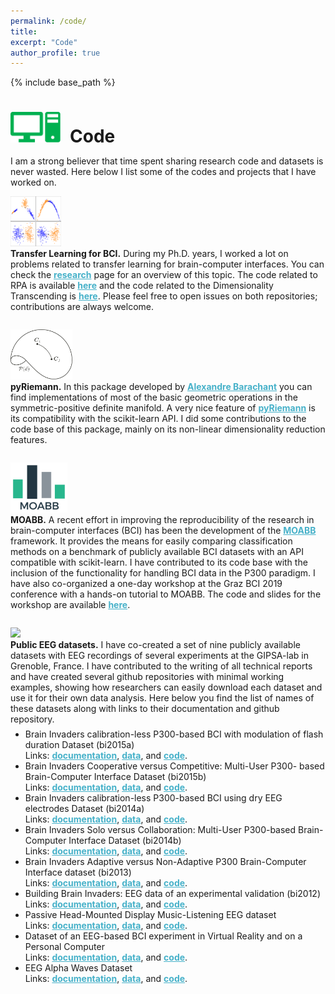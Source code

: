 ```yaml
---
permalink: /code/
title:
excerpt: "Code"
author_profile: true
---
```


{% include base_path %}

<h1 style="margin-bottom:0.5em"><img src="/images/picto_code.svg" width="80px" style="margin-right:15px">Code</h1>

I am a strong believer that time spent sharing research code and datasets is never wasted. 
Here below I list some of the codes and projects that I have worked on.

<div class="container" style="padding-bottom:2em">
  <div class="row">
    <div class="col-3">
      <img src="/images/procrustes.svg" height="80px"/>
    </div>
    <div class="col-9">
      <span style="font-weight:bold;">Transfer Learning for BCI.</span> During my
      Ph.D. years, I worked a lot on problems related to transfer learning for 
      brain-computer interfaces. You can check the <a style="color:#46B1C9; font-weight:bold;" href="http://plcrodrigues.github.io/research/">research</a> page for an overview of this topic. The code related to RPA is available <a style="color:#46B1C9; font-weight:bold;" href="https://github.com/plcrodrigues/RPA" target="_blank">here</a> and the
      code related to the Dimensionality Transcending is <a style="color:#46B1C9; font-weight:bold;" href="https://github.com/plcrodrigues/DT" target="_blank">here</a>. Please feel free to open issues on both repositories; contributions are always welcome.      
    </div>
  </div>
</div>

<div class="container" style="padding-bottom:2em">
  <div class="row">
    <div class="col-3">
      <img src="/images/spd_manifold.svg" height="80px"/>
    </div>
    <div class="col-9">
      <span style="font-weight:bold;">pyRiemann.</span> In this package developed by
      <a style="color:#46B1C9; font-weight:bold;" href="https://alexandre.barachant.org/" target="_blank">Alexandre Barachant</a> you can find implementations of most of the basic geometric operations in the symmetric-positive
      definite manifold. A very nice feature of <a style="color:#46B1C9; font-weight:bold;" href="https://pyriemann.readthedocs.io/en/latest/" target="_blank">pyRiemann</a> is its compatibility with the scikit-learn API. I did some contributions to the code base of this package, mainly on its non-linear dimensionality reduction features.
    </div>
  </div>
</div>

<div class="container" style="padding-bottom:2em">
  <div class="row">
    <div class="col-3">
      <img src="/images/moabb.png" height="80px"/>
    </div>
    <div class="col-9">
      <span style="font-weight:bold;">MOABB.</span> A recent effort in improving the reproducibility of the research in brain-computer interfaces (BCI) has been the development of the <a style="color:#46B1C9; font-weight:bold;" href="http://moabb.neurotechx.com/docs/index.html" target="_blank">MOABB</a> framework. It provides the means for easily comparing classification methods on a benchmark of publicly available BCI datasets with an API compatible with scikit-learn. I have contributed to its code base with the inclusion of the functionality for handling BCI data in the P300 paradigm. I have also co-organized a one-day workshop at the Graz BCI 2019 conference with a hands-on tutorial to MOABB. The code and slides for the workshop are available <a style="color:#46B1C9; font-weight:bold;" href="https://github.com/plcrodrigues/Workshop-MOABB-BCI-Graz-2019" target="_blank">here</a>.      
    </div>
  </div>
</div>

<div class="container" style="padding-bottom:2em">
  <div class="row">
    <div class="col-3">
      <img src="https://www.sciencesetavenir.fr/assets/afp/2017/11/24/79e672d731e751c4dd2970edf0fe693ff415bdad.jpg" height="80px"/>
    </div>
    <div class="col-9">
      <span style="font-weight:bold;">Public EEG datasets.</span>  I have co-created a set of nine publicly available datasets with EEG recordings of several experiments at the GIPSA-lab in Grenoble, France. I have contributed to the writing of all technical reports and have created several github repositories with minimal working examples, showing how researchers can easily download each dataset and use it for their own data analysis. Here below you find the list of names of these datasets along with links to their documentation and github repository.
      <ul style="margin-top:0.5em">     
        <li>Brain Invaders calibration-less P300-based BCI with modulation of flash duration Dataset (bi2015a)
        <br>
        Links: <a style="color:#46B1C9; font-weight:bold;" href="https://hal.archives-ouvertes.fr/hal-02172347" target="_blank">documentation</a>,
        <a style="color:#46B1C9; font-weight:bold;" href="https://zenodo.org/record/3266930#.X_wPr1NKjM0" target="_blank">data</a>, and
        <a style="color:#46B1C9; font-weight:bold;" href="https://github.com/plcrodrigues/py.BI.EEG.2015a-GIPSA" target="_blank">code</a>.
        </li>
        <li>Brain Invaders Cooperative versus Competitive: Multi-User P300- based Brain-Computer Interface Dataset (bi2015b)
        <br>
        Links: <a style="color:#46B1C9; font-weight:bold;" href="https://hal.archives-ouvertes.fr/hal-02173913" target="_blank">documentation</a>,
        <a style="color:#46B1C9; font-weight:bold;" href="https://zenodo.org/record/3268762#.X_wPRlNKjM0" target="_blank">data</a>, and
        <a style="color:#46B1C9; font-weight:bold;" href="https://github.com/plcrodrigues/py.BI.EEG.2015b-GIPSA" target="_blank">code</a>.
        </li>
        <li>Brain Invaders calibration-less P300-based BCI using dry EEG electrodes Dataset (bi2014a)
        <br>
        Links: <a style="color:#46B1C9; font-weight:bold;" href="https://hal.archives-ouvertes.fr/hal-02173913" target="_blank">documentation</a>,
        <a style="color:#46B1C9; font-weight:bold;" href="https://zenodo.org/record/3266223#.X_wPeVNKjM0" target="_blank">data</a>, and
        <a style="color:#46B1C9; font-weight:bold;" href="https://github.com/plcrodrigues/py.BI.EEG.2014a-GIPSA" target="_blank">code</a>.
        </li>
        <li>Brain Invaders Solo versus Collaboration: Multi-User P300-based Brain-Computer Interface Dataset (bi2014b)
        <br>
        Links: <a style="color:#46B1C9; font-weight:bold;" href="https://hal.archives-ouvertes.fr/hal-02173958v1" target="_blank">documentation</a>,
        <a style="color:#46B1C9; font-weight:bold;" href="https://zenodo.org/record/3267302#.X_wRZ1NKjM0" target="_blank">data</a>, and
        <a style="color:#46B1C9; font-weight:bold;" href="https://github.com/plcrodrigues/py.BI.EEG.2014b-GIPSA" target="_blank">code</a>.
        </li>
        <li>Brain Invaders Adaptive versus Non-Adaptive P300 Brain-Computer Interface dataset (bi2013)
        <br>
        Links: <a style="color:#46B1C9; font-weight:bold;" href="https://hal.archives-ouvertes.fr/hal-02126068" target="_blank">documentation</a>,
        <a style="color:#46B1C9; font-weight:bold;" href="https://zenodo.org/record/2669187#.X_wQcFNKjM0" target="_blank">data</a>, and
        <a style="color:#46B1C9; font-weight:bold;" href="https://github.com/plcrodrigues/py.BI.EEG.2013-GIPSA" target="_blank">code</a>.          
        <li>Building Brain Invaders: EEG data of an experimental validation (bi2012)
        <br>
        Links: <a style="color:#46B1C9; font-weight:bold;" href="https://hal.archives-ouvertes.fr/hal-02126068" target="_blank">documentation</a>,
        <a style="color:#46B1C9; font-weight:bold;" href="https://zenodo.org/record/2649069#.X_wQJVNKjM0" target="_blank">data</a>, and
        <a style="color:#46B1C9; font-weight:bold;" href="https://github.com/plcrodrigues/py.BI.EEG.2012-GIPSA" target="_blank">code</a>.
        </li>            
        <li>Passive Head-Mounted Display Music-Listening EEG dataset
        <br>
        Links: <a style="color:#46B1C9; font-weight:bold;" href="https://hal.archives-ouvertes.fr/hal-02085118" target="_blank">documentation</a>,
        <a style="color:#46B1C9; font-weight:bold;" href="https://zenodo.org/record/2617085#.X_wQsVNKjM0" target="_blank">data</a>, and
        <a style="color:#46B1C9; font-weight:bold;" href="https://github.com/plcrodrigues/py.PHMDML.EEG.2017-GIPSA" target="_blank">code</a>.
        </li>    
        <li>Dataset of an EEG-based BCI experiment in Virtual Reality and on a Personal Computer
        <br>
        Links: <a style="color:#46B1C9; font-weight:bold;" href="https://hal.archives-ouvertes.fr/hal-02078533" target="_blank">documentation</a>,
        <a style="color:#46B1C9; font-weight:bold;" href="https://zenodo.org/record/2605205#.X_wQ6VNKjM0" target="_blank">data</a>, and
        <a style="color:#46B1C9; font-weight:bold;" href="https://github.com/plcrodrigues/py.VR.EEG.2018-GIPSA" target="_blank">code</a>.
        </li>     
        <li>EEG Alpha Waves Dataset
        <br>
        Links: <a style="color:#46B1C9; font-weight:bold;" href="https://hal.archives-ouvertes.fr/hal-02086581" target="_blank">documentation</a>,
        <a style="color:#46B1C9; font-weight:bold;" href="https://zenodo.org/record/2605110#.X_wRHVNKjM0" target="_blank">data</a>, and
        <a style="color:#46B1C9; font-weight:bold;" href="https://github.com/plcrodrigues/py.ALPHA.EEG.2017-GIPSA" target="_blank">code</a>.
        </li>                                   
